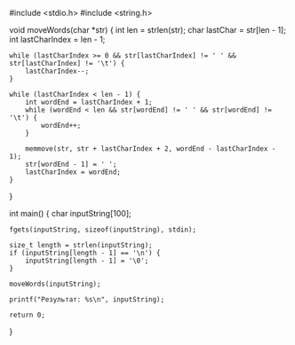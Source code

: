 
#include <stdio.h>
#include <string.h>

void moveWords(char *str) {
    int len = strlen(str);
    char lastChar = str[len - 1];
    int lastCharIndex = len - 1;

    while (lastCharIndex >= 0 && str[lastCharIndex] != ' ' && str[lastCharIndex] != '\t') {
        lastCharIndex--;
    }

    while (lastCharIndex < len - 1) {
        int wordEnd = lastCharIndex + 1;
        while (wordEnd < len && str[wordEnd] != ' ' && str[wordEnd] != '\t') {
            wordEnd++;
        }

        memmove(str, str + lastCharIndex + 2, wordEnd - lastCharIndex - 1);
        str[wordEnd - 1] = ' ';
        lastCharIndex = wordEnd;
    }
}

int main() {
    char inputString[100];

    fgets(inputString, sizeof(inputString), stdin);

    size_t length = strlen(inputString);
    if (inputString[length - 1] == '\n') {
        inputString[length - 1] = '\0';
    }

    moveWords(inputString);

    printf("Результат: %s\n", inputString);

    return 0;
}

